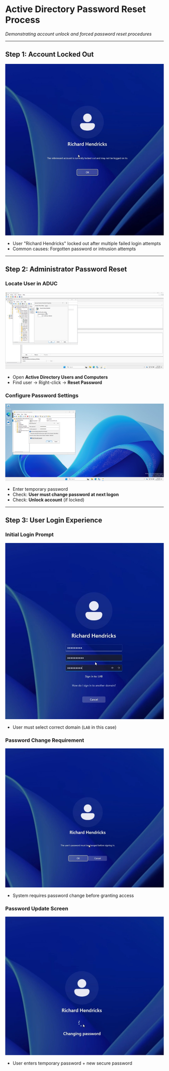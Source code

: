 # Active Directory Password Reset Process  
*Demonstrating account unlock and forced password reset procedures*

---

## Step 1: Account Locked Out  
![Locked Account Notification](pass3.PNG)  
- User "Richard Hendricks" locked out after multiple failed login attempts  
- Common causes: Forgotten password or intrusion attempts  

---

## Step 2: Administrator Password Reset  
### Locate User in ADUC  
![AD User Search](pass2.png)  
- Open **Active Directory Users and Computers**  
- Find user → Right-click → **Reset Password**  

### Configure Password Settings  
![Password Reset Dialog](pass5.png)  
- Enter temporary password  
- Check: **User must change password at next logon**  
- Check: **Unlock account** (if locked)  

---

## Step 3: User Login Experience  
### Initial Login Prompt  
![Domain Selection](pass6.PNG)  
- User must select correct domain (`LAB` in this case)  

### Password Change Requirement  
![Forced Password Change](pass7.PNG)  
- System requires password change before granting access  

### Password Update Screen  
![Password Change Interface](pass8.PNG)  
- User enters temporary password + new secure password  
